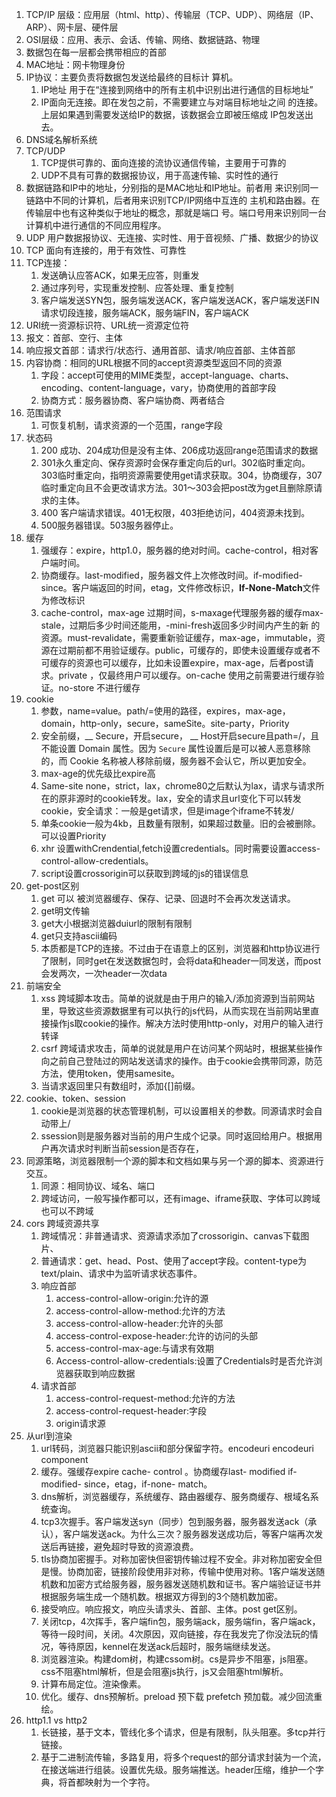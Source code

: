 1. TCP/IP 层级：应用层（html、http）、传输层（TCP、UDP）、网络层（IP、ARP）、网卡层、硬件层
2. OSI层级：应用、表示、会话、传输、网络、数据链路、物理
3. 数据包在每一层都会携带相应的首部
4. MAC地址：网卡物理身份
5. IP协议：主要负责将数据包发送给最终的目标计 算机。
    1. IP地址 用于在“连接到网络中的所有主机中识别出进行通信的目标地址”
    2. IP面向无连接。即在发包之前，不需要建立与对端目标地址之间 的连接。上层如果遇到需要发送给IP的数据，该数据会立即被压缩成 IP包发送出去。
6. DNS域名解析系统
7. TCP/UDP
    1. TCP提供可靠的、面向连接的流协议通信传输，主要用于可靠的
    2. UDP不具有可靠的数据报协议，用于高速传输、实时性的通行
8. 数据链路和IP中的地址，分别指的是MAC地址和IP地址。前者用 来识别同一链路中不同的计算机，后者用来识别TCP/IP网络中互连的 主机和路由器。在传输层中也有这种类似于地址的概念，那就是端口 号。端口号用来识别同一台计算机中进行通信的不同应用程序。
9. UDP 用户数据报协议、无连接、实时性、用于音视频、广播、数据少的协议
10. TCP 面向有连接的，用于有效性、可靠性
11. TCP连接：
     1. 发送确认应答ACK，如果无应答，则重发
     2. 通过序列号，实现重发控制、应答处理、重复控制
     3. 客户端发送SYN包，服务端发送ACK，客户端发送ACK，客户端发送FIN请求切段连接，服务端ACK，服务端FIN，客户端ACK
12. URI统一资源标识符、URL统一资源定位符
13. 报文：首部、空行、主体
14. 响应报文首部：请求行/状态行、通用首部、请求/响应首部、主体首部
15. 内容协商：相同的URL根据不同的accept资源类型返回不同的资源
     1. 字段：accept可使用的MIME类型，accept-language、charts、encoding、content-language，vary，协商使用的首部字段
     2. 协商方式：服务器协商、客户端协商、两者结合
16. 范围请求
     1. 可恢复机制，请求资源的一个范围，range字段
17. 状态码
     1. 200 成功、204成功但是没有主体、206成功返回range范围请求的数据
     2. 301永久重定向、保存资源时会保存重定向后的url。302临时重定向。303临时重定向，指明资源需要使用get请求获取。304，协商缓存，307临时重定向且不会更改请求方法。301～303会把post改为get且删除原请求的主体。
     3. 400 客户端请求错误。401无权限，403拒绝访问，404资源未找到。
     4. 500服务器错误。503服务器停止。
18. 缓存
     1. 强缓存：expire，http1.0，服务器的绝对时间。cache-control，相对客户端时间。
     2. 协商缓存。last-modified，服务器文件上次修改时间。if-modified-since。客户端返回的时间，etag，文件修改标识，**If-None-Match**文件为修改标识
     3. cache-control，max-age 过期时间，s-maxage代理服务器的缓存max-stale，过期后多少时间还能用，-mini-fresh返回多少时间内产生的新 的资源。must-revalidate，需要重新验证缓存，max-age，immutable，资源在过期前都不用验证缓存。public，可缓存的，即使未设置缓存或者不可缓存的资源也可以缓存，比如未设置expire，max-age，后者post请求。private ，仅最终用户可以缓存。on-cache 使用之前需要进行缓存验证。no-store 不进行缓存
19. cookie
     1. 参数，name=value。path/=使用的路径，expires，max-age，domain，http-only，secure，sameSite。site-party，Priority
     2. 安全前缀，__ Secure，开启secure，  __ Host开启secure且path=/，且不能设置 Domain 属性。因为 `Secure` 属性设置后是可以被人恶意移除的，而 Cookie 名称被人移除前缀，服务器不会认它，所以更加安全。
     3. max-age的优先级比expire高
     4. Same-site none，strict，lax，chrome80之后默认为lax，请求与请求所在的原非源时的cookie转发。lax，安全的请求且url变化下可以转发cookie，安全请求：一般是get请求，但是image个iframe不转发/
     5. 单条cookie一般为4kb，且数量有限制，如果超过数量。旧的会被删除。可以设置Priority
     6. xhr 设置withCrendential,fetch设置credentials。同时需要设置access-control-allow-credentials。
     7. script设置crossorigin可以获取到跨域的js的错误信息
20. get-post区别
     1. get 可以 被浏览器缓存、保存、记录、回退时不会再次发送请求。
     2. get明文传输
     3. get大小根据浏览器duiurl的限制有限制
     4. get只支持ascii编码
     5. 本质都是TCP的连接。不过由于在语意上的区别，浏览器和http协议进行了限制，同时get在发送数据包时，会将data和header一同发送，而post会发两次，一次header一次data
21. 前端安全
     1. xss 跨域脚本攻击。简单的说就是由于用户的输入/添加资源到当前网站里，导致这些资源数据里有可以执行的js代码，从而实现在当前网站里直接操作js取cookie的操作。解决方法时使用http-only，对用户的输入进行转译
     2. csrf 跨域请求攻击，简单的说就是用户在访问某个网站时，根据某些操作向之前自己登陆过的网站发送请求的操作。由于cookie会携带同源，防范方法，使用token，使用samesite。
     3. 当请求返回里只有数组时，添加{[]前缀。
22. cookie、token、session
     1. cookie是浏览器的状态管理机制，可以设置相关的参数。同源请求时会自动带上/
     2. ssession则是服务器对当前的用户生成个记录。同时返回给用户。根据用户再次请求时判断当前session是否存在，
23. 同源策略，浏览器限制一个源的脚本和文档如果与另一个源的脚本、资源进行交互。
     1. 同源：相同协议、域名、端口
     2. 跨域访问，一般写操作都可以，还有image、iframe获取、字体可以跨域也可以不跨域
24. cors 跨域资源共享
     1. 跨域情况：非普通请求、资源请求添加了crossorigin、canvas下载图片、
     2. 普通请求：get、head、Post、使用了accept字段。content-type为text/plain、请求中为监听请求状态事件。
     3. 响应首部
         1. access-control-allow-origin:允许的源
         2. access-control-allow-method:允许的方法
         3. access-control-allow-header:允许的头部
         4. access-control-expose-header:允许的访问的头部
         5. access-control-max-age:与请求有效期
         6. Access-control-allow-credentials:设置了Credentials时是否允许浏览器获取到响应数据
     4. 请求首部
         1. access-control-request-method:允许的方法
         2. access-control-request-header:字段
         3. origin请求源
25. 从url到渲染
     1. url转码，浏览器只能识别ascii和部分保留字符。encodeuri encodeuri component
     2. 缓存。强缓存expire cache- control 。协商缓存last- modified if- modified- since，etag，if-none- match。
     3. dns解析，浏览器缓存，系统缓存、路由器缓存、服务商缓存、根域名系统查询。
     4. tcp3次握手。客户端发送syn（同步）包到服务器，服务器发送ack（承认），客户端发送ack。为什么三次？服务器发送成功后，等客户端再次发送后再链接，避免超时导致的资源浪费。
     5. tls协商加密握手。对称加密快但密钥传输过程不安全。非对称加密安全但是慢。协商加密，链接阶段使用非对称，传输中使用对称。1客户端发送随机数和加密方式给服务器，服务器发送随机数和证书。客户端验证证书并根据服务端生成一个随机数。根据双方得到的3个随机数加密。
     6. 接受响应。响应报文，响应头请求头、首部、主体。post get区别。
     7. 关闭tcp，4次挥手，客户端fin包，服务端ack，服务端fin，客户端ack，等待一段时间，关闭。4次原因，双向链接，存在我发完了你没法玩的情况，等待原因，kennel在发送ack后超时，服务端继续发送。
     8. 浏览器渲染。构建dom树，构建cssom树。cs是异步不阻塞，js阻塞。css不阻塞html解析，但是会阻塞js执行，js又会阻塞html解析。
     9. 计算布局定位。渲染像素。
     10. 优化。缓存、dns预解析。preload 预下载 prefetch 预加载。减少回流重绘。
26. http1.1 vs http2
     1. 长链接，基于文本，管线化多个请求，但是有限制，队头阻塞。多tcp并行链接。
     2. 基于二进制流传输，多路复用，将多个request的部分请求封装为一个流，在接送端进行组装。设置优先级。服务端推送。header压缩，维护一个字典，将首都映射为一个字符。